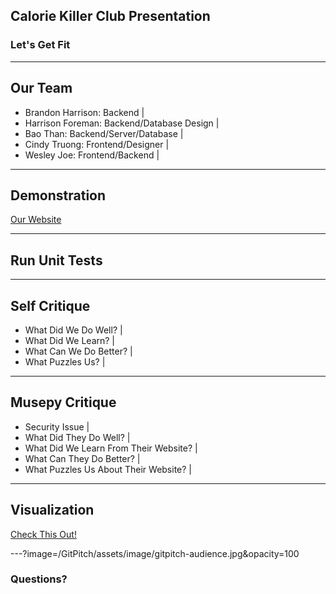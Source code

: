 ## Calorie Killer Club Presentation

### Let's Get Fit
---

## Our Team

- Brandon Harrison: Backend |
- Harrison Foreman: Backend/Database Design |
- Bao Than: Backend/Server/Database |
- Cindy Truong: Frontend/Designer |
- Wesley Joe: Frontend/Backend |

---

## Demonstration

<a href="http://caloriekiller.club/" target="_blank">Our Website</a>

---

## Run Unit Tests

---

## Self Critique

- What Did We Do Well? |
- What Did We Learn? |
- What Can We Do Better? |
- What Puzzles Us? |

---

## Musepy Critique
<!--Talk about there pem and keys file -->
- Security Issue |
- What Did They Do Well? |
- What Did We Learn From Their Website? |
- What Can They Do Better? |
- What Puzzles Us About Their Website? |

---

## Visualization

<a href="http://caloriekiller.club/visualization" target="_blank">Check This Out!</a>

---?image=/GitPitch/assets/image/gitpitch-audience.jpg&opacity=100

### Questions?

